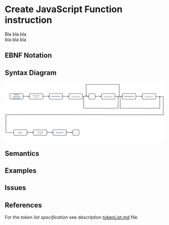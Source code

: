 # Create JavaScript Function instruction

Bla bla bla  
bla bla bla


## EBNF Notation


## Syntax Diagram
![Create JavaScript Function instruction Syntax!](/languageSpecification/assets/rules/create_javascript_function.png "Create JavaScript Function Syntax Diagram") 


## Semantics


## Examples


## Issues


## References
For the *token list specification* see description [tokenList.md](/languageSpecification/tokenList.md) file.
